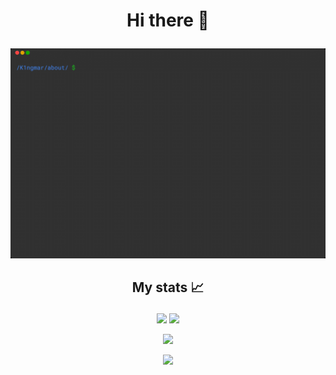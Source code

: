 # <p align="center"> Hi there 👋 </p>
![Ingmar's super cool banner uwu](https://github.com/K1ngmar/K1ngmar/blob/main/About.gif)

## <p align="center"> My stats 📈</p>
<p align = "center">
  <img  src = "https://github-readme-stats.vercel.app/api?username=K1ngmar&show_icons=true&theme=dark&line_height=27">
  <img src = "https://github-readme-stats.vercel.app/api/top-langs/?username=K1ngmar&hide=swift,php,python,dockerfile,shell,javascript,html,assembly,css,typescript&theme=dark">
</p>

<p align = "center">
 <img  src="https://github-readme-streak-stats.herokuapp.com/?user=K1ngmar&show_icons=true&locale=en&layout=compact&theme=dark&line_height=0" />
</p> 

<p align = "center">
 <img src="https://activity-graph.herokuapp.com/graph?username=K1ngmar&bg_color=151515&color=FFF&line=9e9e9e&hide_title=true">
</p> 

